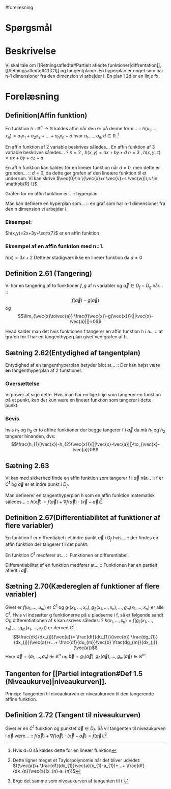 #forelæsning 
# Spørgsmål

# Beskrivelse
Vi skal tale om [[Retningsafledte#Partielt afledte funktioner|diffrentation]], [[Retningsafledte#$C {1}$|C1]] og tangentplaner.
En hyperplan er noget som har n-1 dimensioner fra den dimension vi arbejder i. En plan i 2d er en linje fx.

# Forelæsning
## Definition(Affin funktion)
En funktion $h:\mathbb{R}^{n}\to \mathbb{R}$ kaldes affin når den er på denne form... :: $h(x_{1},...,x_{n})=a_{1}x_{1}+a_{2}x_{2}+...+a_{n}x_{n}+d \text{ hvor } a_{1},...,a_{n},d \in \mathbb{R}$ [^1]
<!--SR:!2023-02-16,80,290-->

En affin funktion af 2 variable beskrives således...
En affin funktion af 3 variable beskrives således...
?
$n=2 \text{ , } h(x,y)=ax+by+d$
$n=3 \text{ , } h(x,y,z)=ax+by+cz+d$
<!--SR:!2023-02-19,83,310-->

En affin funktion kan kaldes for en lineær funktion når $d=0$, men dette er grunden... :: $d=0$, da dette gør grafen af den lineære funktion til et underrum. Vi kan skrive $\vec{0}\in \{\vec{x}+r \vec{v}+s \vec{w}|r,s \in \mathbb{R} \}$.
<!--SR:!2023-02-18,82,310-->
Grafen for en affin funktion er... :: hyperplan.
<!--SR:!2022-12-15,30,270-->
Man kan definere en hyperplan som... :: en graf som har n-1 dimensioner fra den n dimension vi arbejder i.
<!--SR:!2023-02-22,86,310-->
### Eksempel:
$h(x,y)=2x+3y+\sqrt{7}$ er en affin funktion
### Eksempel af en affin funktion med n=1.
$h(x)=3x+2$ Dette er stadigvæk ikke en lineær funktion da $d \neq 0$

## Definition 2.61 (Tangering)
Vi har en tangering af to funktioner $f,g$ af n variabler og $\vec{a}\in D_{f}\cap D_{g}$ når... :: $$f(\vec{a})-g(\vec{a})$$ og $$\lim_{\vec{x}\to\vec{a}} \frac{f(\vec{x})-g(\vec{x})}{||\vec{x}-\vec{a}||}=0$$
<!--SR:!2023-02-14,78,290-->
Hvad kalder man det hvis funktionen f tangerer en affin funktion h i a... :: at grafen for f har en tangenthyperplan givet ved grafen af h.
<!--SR:!2022-12-18,4,294-->
<!--SR:!2023-03-26,102,270-->

## Sætning 2.62(Entydighed af tangentplan)
Entydighed af en tangenthyperplan betyder blot at... :: Der kan højst være **en** tangenthyperplan af 2 funktioner.
<!--SR:!2023-02-20,84,310-->
### Oversættelse
Vi prøver at sige dette. Hvis man har en lige linje som tangerer en funktion på et punkt, kan der kun være en lineær funktion som tangerer i dette punkt.
### Bevis
hvis $h_{1}\text{ og }h_{2}$ er to affine funktioner der begge tangerer f i $\vec{a}$ da må $h_{1}\text{ og }h_{2}$ tangerer hinanden, dvs:
$$\frac{h_{1}(\vec{x})-h_{2}(\vec{x})}{||\vec{x}-\vec{a}||}\to_{\vec{x}-\vec{a}}0$$

## Sætning 2.63
Vi kan med sikkerhed finde en affin funktion som tangerer f i $\vec{a}$ når... :: f er $C^{1}$ og $\vec{a}$ er et indre punkt i $D_{f}$.
<!--SR:!2022-12-18,4,293-->
<!--SR:!2023-02-15,63,290-->
Man definerer en tangenthyperplan h som en affin funktion matematisk således... :: $h(\vec{x})=f(\vec{a})+\nabla f(\vec{a})\cdot (\vec{x}-\vec{a})$[^2]
<!--SR:!2023-02-21,85,310-->

## Definition 2.67(Differentiabilitet af funktioner af flere variabler)
En funktion f er diffrentiabel i et indre punkt $\vec{a}$ i $D_{f}$ hvis... :: der findes en affin funktion der tangerer f i det punkt.
<!--SR:!2022-12-27,29,210-->
En 
funktion $C^{1}$ medfører at... :: Funktionen er differentiabel.
<!--SR:!2023-02-23,87,310-->
Differentiabilitet af en funktion medfører at... :: Funktionen har en partielt afledt i $\vec{a}$.
<!--SR:!2022-12-29,38,270-->

## Sætning 2.70(Kædereglen af funktioner af flere variabler)

Givet er $f(u_{1},...,u_{m})$ er $C^{1}$ og $g_{1}(x_{1},...,x_{n}),g_{2}(x_{1},...,x_{n}),...,g_{m}(x_{1},...,x_{n}) \text{ er alle }C^{1}$.
Hvis vi indsætter g funktionerne på u pladserne i f, så er følgende sandt
Og differentiationen af k kan skrives således:
?
$k(x_{1},...,x_{n})=f(g_{1}(x_{1},...,x_{n}),...,g_{m}(x_{1},...,x_{n}))$ er derved $C^{1}$.
$$\frac{dk}{dx_{j}}(\vec{a})= \frac{df}{du_{1}}(\vec{b}) \frac{dg_{1}}{dx_{j}}(\vec{a})+...+ \frac{df}{du_{m}}\vec{b} \frac{dg_{m}}{dx_{j}}(\vec{a})$$
Hvor $\vec{a}=(a_1,...,a_{n})\in \mathbb{R}^{n}$ og $\vec{b}=g_{1}(\vec{a}),g_{2}(\vec{a}),...,g_{m}(\vec{a})\in \mathbb{R}^{m}$.
<!--SR:!2023-02-15,79,290-->

## Tangenten for [[Partiel integration#Def 1.5 (Niveaukurve)|niveaukurven]].
Princip: Tangenten til niveaukurven er niveaukurven til den tangerende affine funktion.

## Definition 2.72 (Tangent til niveaukurven)
Givet er en $C^{1}$ funktion og punktet $\vec{a}\in D_{f}$. Så vil tangenten til niveaukurven i $\vec{a}$ være... :: $f(\vec{a})+\nabla f(\vec{a})\cdot (\vec{x}-\vec{a})=f(\vec{a})$.[^3]
<!--SR:!2023-02-01,65,295-->


[^1]: Hvis d=0 så kaldes dette for en lineær funktion
[^2]: Dette ligner meget et Taylorpolynomie når det bliver udvidet: $f(\vec{a})+ \frac{df}{dx_{1}}\vec{a}(x_{1}-a_{1})+...+ \frac{df}{dx_{n}}\vec{a}(x_{n}-a_{n})$
[^3]: Ergo det samme som niveaukurven af tangenten til f.